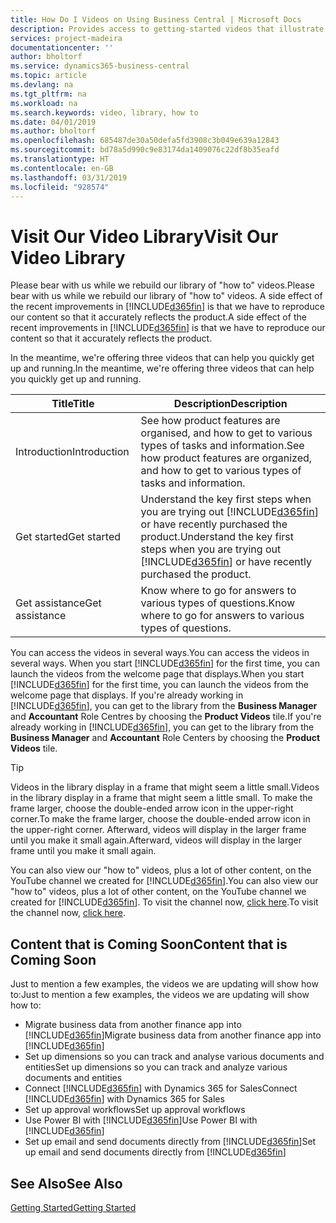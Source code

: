 ```yaml
---
title: How Do I Videos on Using Business Central | Microsoft Docs
description: Provides access to getting-started videos that illustrate how to do common tasks.
services: project-madeira
documentationcenter: ''
author: bholtorf
ms.service: dynamics365-business-central
ms.topic: article
ms.devlang: na
ms.tgt_pltfrm: na
ms.workload: na
ms.search.keywords: video, library, how to
ms.date: 04/01/2019
ms.author: bholtorf
ms.openlocfilehash: 685487de30a50defa5fd3908c3b049e639a12843
ms.sourcegitcommit: bd78a5d990c9e83174da1409076c22df8b35eafd
ms.translationtype: HT
ms.contentlocale: en-GB
ms.lasthandoff: 03/31/2019
ms.locfileid: "928574"
---
```

# <a name="visit-our-video-library"></a><span data-ttu-id="f6739-103">Visit Our Video Library</span><span class="sxs-lookup"><span data-stu-id="f6739-103">Visit Our Video Library</span></span>
<span data-ttu-id="f6739-104">Please bear with us while we rebuild our library of "how to" videos.</span><span class="sxs-lookup"><span data-stu-id="f6739-104">Please bear with us while we rebuild our library of "how to" videos.</span></span> <span data-ttu-id="f6739-105">A side effect of the recent improvements in [!INCLUDE[d365fin](includes/d365fin_md.md)] is that we have to reproduce our content so that it accurately reflects the product.</span><span class="sxs-lookup"><span data-stu-id="f6739-105">A side effect of the recent improvements in [!INCLUDE[d365fin](includes/d365fin_md.md)] is that we have to reproduce our content so that it accurately reflects the product.</span></span>

<span data-ttu-id="f6739-106">In the meantime, we're offering three videos that can help you quickly get up and running.</span><span class="sxs-lookup"><span data-stu-id="f6739-106">In the meantime, we're offering three videos that can help you quickly get up and running.</span></span>

|<span data-ttu-id="f6739-107">Title</span><span class="sxs-lookup"><span data-stu-id="f6739-107">Title</span></span>|<span data-ttu-id="f6739-108">Description</span><span class="sxs-lookup"><span data-stu-id="f6739-108">Description</span></span>|
|----|----|
|<span data-ttu-id="f6739-109">Introduction</span><span class="sxs-lookup"><span data-stu-id="f6739-109">Introduction</span></span>|<span data-ttu-id="f6739-110">See how product features are organised, and how to get to various types of tasks and information.</span><span class="sxs-lookup"><span data-stu-id="f6739-110">See how product features are organized, and how to get to various types of tasks and information.</span></span>|
|<span data-ttu-id="f6739-111">Get started</span><span class="sxs-lookup"><span data-stu-id="f6739-111">Get started</span></span>|<span data-ttu-id="f6739-112">Understand the key first steps when you are trying out [!INCLUDE[d365fin](includes/d365fin_md.md)] or have recently purchased the product.</span><span class="sxs-lookup"><span data-stu-id="f6739-112">Understand the key first steps when you are trying out [!INCLUDE[d365fin](includes/d365fin_md.md)] or have recently purchased the product.</span></span> |
|<span data-ttu-id="f6739-113">Get assistance</span><span class="sxs-lookup"><span data-stu-id="f6739-113">Get assistance</span></span>|<span data-ttu-id="f6739-114">Know where to go for answers to various types of questions.</span><span class="sxs-lookup"><span data-stu-id="f6739-114">Know where to go for answers to various types of questions.</span></span>|

<span data-ttu-id="f6739-115">You can access the videos in several ways.</span><span class="sxs-lookup"><span data-stu-id="f6739-115">You can access the videos in several ways.</span></span> <span data-ttu-id="f6739-116">When you start [!INCLUDE[d365fin](includes/d365fin_md.md)] for the first time, you can launch the videos from the welcome page that displays.</span><span class="sxs-lookup"><span data-stu-id="f6739-116">When you start [!INCLUDE[d365fin](includes/d365fin_md.md)] for the first time, you can launch the videos from the welcome page that displays.</span></span> <span data-ttu-id="f6739-117">If you're already working in [!INCLUDE[d365fin](includes/d365fin_md.md)], you can get to the library from the **Business Manager** and **Accountant** Role Centres by choosing the **Product Videos** tile.</span><span class="sxs-lookup"><span data-stu-id="f6739-117">If you're already working in [!INCLUDE[d365fin](includes/d365fin_md.md)], you can get to the library from the **Business Manager** and **Accountant** Role Centers by choosing the **Product Videos** tile.</span></span>

> [!Tip]  
> <span data-ttu-id="f6739-118">Videos in the library display in a frame that might seem a little small.</span><span class="sxs-lookup"><span data-stu-id="f6739-118">Videos in the library display in a frame that might seem a little small.</span></span> <span data-ttu-id="f6739-119">To make the frame larger, choose the double-ended arrow icon in the upper-right corner.</span><span class="sxs-lookup"><span data-stu-id="f6739-119">To make the frame larger, choose the double-ended arrow icon in the upper-right corner.</span></span> <span data-ttu-id="f6739-120">Afterward, videos will display in the larger frame until you make it small again.</span><span class="sxs-lookup"><span data-stu-id="f6739-120">Afterward, videos will display in the larger frame until you make it small again.</span></span>

<span data-ttu-id="f6739-121">You can also view our "how to" videos, plus a lot of other content, on the YouTube channel we created for [!INCLUDE[d365fin](includes/d365fin_md.md)].</span><span class="sxs-lookup"><span data-stu-id="f6739-121">You can also view our "how to" videos, plus a lot of other content, on the YouTube channel we created for [!INCLUDE[d365fin](includes/d365fin_md.md)].</span></span> <span data-ttu-id="f6739-122">To visit the channel now, [click here](https://go.microsoft.com/fwlink/?linkid=851533).</span><span class="sxs-lookup"><span data-stu-id="f6739-122">To visit the channel now, [click here](https://go.microsoft.com/fwlink/?linkid=851533).</span></span>

## <a name="content-that-is-coming-soon"></a><span data-ttu-id="f6739-123">Content that is Coming Soon</span><span class="sxs-lookup"><span data-stu-id="f6739-123">Content that is Coming Soon</span></span>
<span data-ttu-id="f6739-124">Just to mention a few examples, the videos we are updating will show how to:</span><span class="sxs-lookup"><span data-stu-id="f6739-124">Just to mention a few examples, the videos we are updating will show how to:</span></span>  

* <span data-ttu-id="f6739-125">Migrate business data from another finance app into [!INCLUDE[d365fin](includes/d365fin_md.md)]</span><span class="sxs-lookup"><span data-stu-id="f6739-125">Migrate business data from another finance app into [!INCLUDE[d365fin](includes/d365fin_md.md)]</span></span>  
* <span data-ttu-id="f6739-126">Set up dimensions so you can track and analyse various documents and entities</span><span class="sxs-lookup"><span data-stu-id="f6739-126">Set up dimensions so you can track and analyze various documents and entities</span></span>
* <span data-ttu-id="f6739-127">Connect [!INCLUDE[d365fin](includes/d365fin_md.md)] with Dynamics 365 for Sales</span><span class="sxs-lookup"><span data-stu-id="f6739-127">Connect [!INCLUDE[d365fin](includes/d365fin_md.md)] with Dynamics 365 for Sales</span></span>
* <span data-ttu-id="f6739-128">Set up approval workflows</span><span class="sxs-lookup"><span data-stu-id="f6739-128">Set up approval workflows</span></span>  
* <span data-ttu-id="f6739-129">Use Power BI with [!INCLUDE[d365fin](includes/d365fin_md.md)]</span><span class="sxs-lookup"><span data-stu-id="f6739-129">Use Power BI with [!INCLUDE[d365fin](includes/d365fin_md.md)]</span></span>  
* <span data-ttu-id="f6739-130">Set up email and send documents directly from [!INCLUDE[d365fin](includes/d365fin_md.md)]</span><span class="sxs-lookup"><span data-stu-id="f6739-130">Set up email and send documents directly from [!INCLUDE[d365fin](includes/d365fin_md.md)]</span></span>  

## <a name="see-also"></a><span data-ttu-id="f6739-131">See Also</span><span class="sxs-lookup"><span data-stu-id="f6739-131">See Also</span></span>
[<span data-ttu-id="f6739-132">Getting Started</span><span class="sxs-lookup"><span data-stu-id="f6739-132">Getting Started</span></span>](product-get-started.md)
